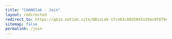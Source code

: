 ```yaml
---
title: "CHANGlab - Join"
layout: redirected
redirect_to: https://qbio.notion.site/QBioLab-17ce63c88d5843a19ac8f670c7b62220
sitemap: false
permalink: /join
---
```

